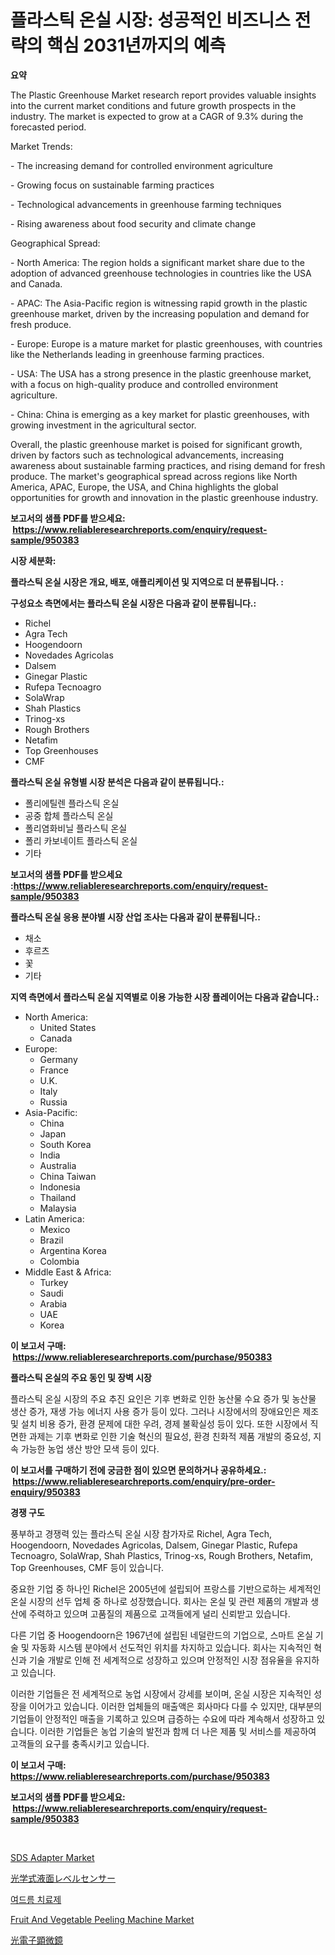<p><h1>플라스틱 온실 시장: 성공적인 비즈니스 전략의 핵심 2031년까지의 예측</h1></p><p><strong>요약</strong></p>
<p><p>The Plastic Greenhouse Market research report provides valuable insights into the current market conditions and future growth prospects in the industry. The market is expected to grow at a CAGR of 9.3% during the forecasted period. </p><p>Market Trends:</p><p>- The increasing demand for controlled environment agriculture</p><p>- Growing focus on sustainable farming practices</p><p>- Technological advancements in greenhouse farming techniques</p><p>- Rising awareness about food security and climate change</p><p>Geographical Spread:</p><p>- North America: The region holds a significant market share due to the adoption of advanced greenhouse technologies in countries like the USA and Canada.</p><p>- APAC: The Asia-Pacific region is witnessing rapid growth in the plastic greenhouse market, driven by the increasing population and demand for fresh produce.</p><p>- Europe: Europe is a mature market for plastic greenhouses, with countries like the Netherlands leading in greenhouse farming practices.</p><p>- USA: The USA has a strong presence in the plastic greenhouse market, with a focus on high-quality produce and controlled environment agriculture.</p><p>- China: China is emerging as a key market for plastic greenhouses, with growing investment in the agricultural sector.</p><p>Overall, the plastic greenhouse market is poised for significant growth, driven by factors such as technological advancements, increasing awareness about sustainable farming practices, and rising demand for fresh produce. The market's geographical spread across regions like North America, APAC, Europe, the USA, and China highlights the global opportunities for growth and innovation in the plastic greenhouse industry.</p></p>
<p><strong>보고서의 샘플 PDF를 받으세요: &nbsp;<a href="https://www.reliableresearchreports.com/enquiry/request-sample/950383">https://www.reliableresearchreports.com/enquiry/request-sample/950383</a></strong></p>
<p><strong>시장 세분화:</strong></p>
<p><strong> 플라스틱 온실 시장은 개요, 배포, 애플리케이션 및 지역으로 더 분류됩니다. :</strong></p>
<p><strong>구성요소 측면에서는 플라스틱 온실 시장은 다음과 같이 분류됩니다.:</strong></p>
<p><ul><li>Richel</li><li>Agra Tech</li><li>Hoogendoorn</li><li>Novedades Agricolas</li><li>Dalsem</li><li>Ginegar Plastic</li><li>Rufepa Tecnoagro</li><li>SolaWrap</li><li>Shah Plastics</li><li>Trinog-xs</li><li>Rough Brothers</li><li>Netafim</li><li>Top Greenhouses</li><li>CMF</li></ul></p>
<p><strong> 플라스틱 온실 유형별 시장 분석은 다음과 같이 분류됩니다.:</strong></p>
<p><ul><li>폴리에틸렌 플라스틱 온실</li><li>공중 합체 플라스틱 온실</li><li>폴리염화비닐 플라스틱 온실</li><li>폴리 카보네이트 플라스틱 온실</li><li>기타</li></ul></p>
<p><strong>보고서의 샘플 PDF를 받으세요 :<a href="https://www.reliableresearchreports.com/enquiry/request-sample/950383">https://www.reliableresearchreports.com/enquiry/request-sample/950383</a></strong></p>
<p><strong> 플라스틱 온실 응용 분야별 시장 산업 조사는 다음과 같이 분류됩니다.:</strong></p>
<p><ul><li>채소</li><li>후르츠</li><li>꽃</li><li>기타</li></ul></p>
<p><strong>지역 측면에서 플라스틱 온실 지역별로 이용 가능한 시장 플레이어는 다음과 같습니다.:</strong></p>
<p><ul>
    <li>
        North America:
        <ul>
            <li>United States</li>
            <li>Canada</li>
        </ul>
    </li>
    <li>
        Europe:
        <ul>
            <li>Germany</li>
            <li>France</li>
            <li>U.K.</li>
            <li>Italy</li>
            <li>Russia</li>
        </ul>
    </li>
    <li>
        Asia-Pacific:
        <ul>
            <li>China</li>
            <li>Japan</li>
            <li>South Korea</li>
            <li>India</li>
            <li>Australia</li>
            <li>China Taiwan</li>
            <li>Indonesia</li>
            <li>Thailand</li>
            <li>Malaysia</li>
        </ul>
    </li>
    <li>
        Latin America:
        <ul>
            <li>Mexico</li>
            <li>Brazil</li>
            <li>Argentina Korea</li>
            <li>Colombia</li>
        </ul>
    </li>
    <li>
        Middle East & Africa:
        <ul>
            <li>Turkey</li>
            <li>Saudi</li>
            <li>Arabia</li>
            <li>UAE</li>
            <li>Korea</li>
        </ul>
    </li>
    </ul></p>
<p><strong>이 보고서 구매: &nbsp;<a href="https://www.reliableresearchreports.com/purchase/950383">https://www.reliableresearchreports.com/purchase/950383</a></strong></p>
<p><strong>플라스틱 온실의 주요 동인 및 장벽 시장</strong></p>
<p><p>플라스틱 온실 시장의 주요 추진 요인은 기후 변화로 인한 농산물 수요 증가 및 농산물 생산 증가, 재생 가능 에너지 사용 증가 등이 있다. 그러나 시장에서의 장애요인은 제조 및 설치 비용 증가, 환경 문제에 대한 우려, 경제 불확실성 등이 있다. 또한 시장에서 직면한 과제는 기후 변화로 인한 기술 혁신의 필요성, 환경 친화적 제품 개발의 중요성, 지속 가능한 농업 생산 방안 모색 등이 있다.</p></p>
<p><strong>이 보고서를 구매하기 전에 궁금한 점이 있으면 문의하거나 공유하세요.: &nbsp;<a href="https://www.reliableresearchreports.com/enquiry/pre-order-enquiry/950383">https://www.reliableresearchreports.com/enquiry/pre-order-enquiry/950383</a></strong></p>
<p><strong>경쟁 구도</strong></p>
<p><p>풍부하고 경쟁력 있는 플라스틱 온실 시장 참가자로 Richel, Agra Tech, Hoogendoorn, Novedades Agricolas, Dalsem, Ginegar Plastic, Rufepa Tecnoagro, SolaWrap, Shah Plastics, Trinog-xs, Rough Brothers, Netafim, Top Greenhouses, CMF 등이 있습니다.</p><p>중요한 기업 중 하나인 Richel은 2005년에 설립되어 프랑스를 기반으로하는 세계적인 온실 시장의 선두 업체 중 하나로 성장했습니다. 회사는 온실 및 관련 제품의 개발과 생산에 주력하고 있으며 고품질의 제품으로 고객들에게 널리 신뢰받고 있습니다.</p><p>다른 기업 중 Hoogendoorn은 1967년에 설립된 네덜란드의 기업으로, 스마트 온실 기술 및 자동화 시스템 분야에서 선도적인 위치를 차지하고 있습니다. 회사는 지속적인 혁신과 기술 개발로 인해 전 세계적으로 성장하고 있으며 안정적인 시장 점유율을 유지하고 있습니다.</p><p>이러한 기업들은 전 세계적으로 농업 시장에서 강세를 보이며, 온실 시장은 지속적인 성장을 이어가고 있습니다. 이러한 업체들의 매출액은 회사마다 다를 수 있지만, 대부분의 기업들이 안정적인 매출을 기록하고 있으며 급증하는 수요에 따라 계속해서 성장하고 있습니다. 이러한 기업들은 농업 기술의 발전과 함께 더 나은 제품 및 서비스를 제공하여 고객들의 요구를 충족시키고 있습니다.</p></p>
<p><strong>이 보고서 구매: &nbsp; <a href="https://www.reliableresearchreports.com/purchase/950383">https://www.reliableresearchreports.com/purchase/950383</a></strong></p>
<p><strong>보고서의 샘플 PDF를 받으세요: &nbsp;<a href="https://www.reliableresearchreports.com/enquiry/request-sample/950383">https://www.reliableresearchreports.com/enquiry/request-sample/950383</a></strong><strong></strong></p>
<p>&nbsp;</p>
<p><p><a href="https://github.com/johnbach50/Market-Research-Report-List-2/blob/main/sds-adapter-market.md">SDS Adapter Market</a></p><p><a href="https://github.com/vlcostes/Market-Research-Report-List-1/blob/main/591379710144.md">光学式液面レベルセンサー</a></p><p><a href="https://medium.com/@kenyonjohns/%EC%97%AC%EB%93%9C%EB%A6%84-%EC%95%BD-%EC%8B%9C%EC%9E%A5-%EC%A0%84%EB%A7%9D-%EC%82%B0%EC%97%85-%EA%B0%9C%EC%9A%94-%EB%B0%8F-%EC%98%88%EC%B8%A1-2024%EB%85%84%EB%B6%80%ED%84%B0-2031%EB%85%84-65da70fc44bd">여드름 치료제</a></p><p><a href="https://github.com/pjcfca/Market-Research-Report-List-1/blob/main/fruit-and-vegetable-peeling-machine-market.md">Fruit And Vegetable Peeling Machine Market</a></p><p><a href="https://github.com/EstaSprer20231/Market-Research-Report-List-1/blob/main/347435910145.md">光電子顕微鏡</a></p></p>